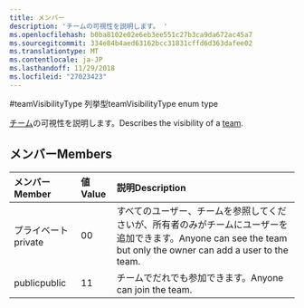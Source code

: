 ```yaml
---
title: メンバー
description: 'チームの可視性を説明します。 '
ms.openlocfilehash: b0ba8102e02e6eb3ee551c27b3ca9da672ac45a7
ms.sourcegitcommit: 334e84b4aed63162bcc31831cffd6d363dafee02
ms.translationtype: MT
ms.contentlocale: ja-JP
ms.lasthandoff: 11/29/2018
ms.locfileid: "27023423"
---
```

#<a name="teamvisibilitytype-enum-type"></a><span data-ttu-id="99c99-103">teamVisibilityType 列挙型</span><span class="sxs-lookup"><span data-stu-id="99c99-103">teamVisibilityType enum type</span></span>



<span data-ttu-id="99c99-104">[チーム](../resources/team.md)の可視性を説明します。</span><span class="sxs-lookup"><span data-stu-id="99c99-104">Describes the visibility of a [team](../resources/team.md).</span></span> 

## <a name="members"></a><span data-ttu-id="99c99-105">メンバー</span><span class="sxs-lookup"><span data-stu-id="99c99-105">Members</span></span>

| <span data-ttu-id="99c99-106">メンバー</span><span class="sxs-lookup"><span data-stu-id="99c99-106">Member</span></span> | <span data-ttu-id="99c99-107">値</span><span class="sxs-lookup"><span data-stu-id="99c99-107">Value</span></span>| <span data-ttu-id="99c99-108">説明</span><span class="sxs-lookup"><span data-stu-id="99c99-108">Description</span></span> |
|:---------------|:--------|:----------|
|<span data-ttu-id="99c99-109">プライベート</span><span class="sxs-lookup"><span data-stu-id="99c99-109">private</span></span>|<span data-ttu-id="99c99-110">0</span><span class="sxs-lookup"><span data-stu-id="99c99-110">0</span></span>|<span data-ttu-id="99c99-111">すべてのユーザー、チームを参照してくださいが、所有者のみがチームにユーザーを追加できます。</span><span class="sxs-lookup"><span data-stu-id="99c99-111">Anyone can see the team but only the owner can add a user to the team.</span></span>|
|<span data-ttu-id="99c99-112">public</span><span class="sxs-lookup"><span data-stu-id="99c99-112">public</span></span>|<span data-ttu-id="99c99-113">1</span><span class="sxs-lookup"><span data-stu-id="99c99-113">1</span></span>|<span data-ttu-id="99c99-114">チームでだれでも参加できます。</span><span class="sxs-lookup"><span data-stu-id="99c99-114">Anyone can join the team.</span></span>|
